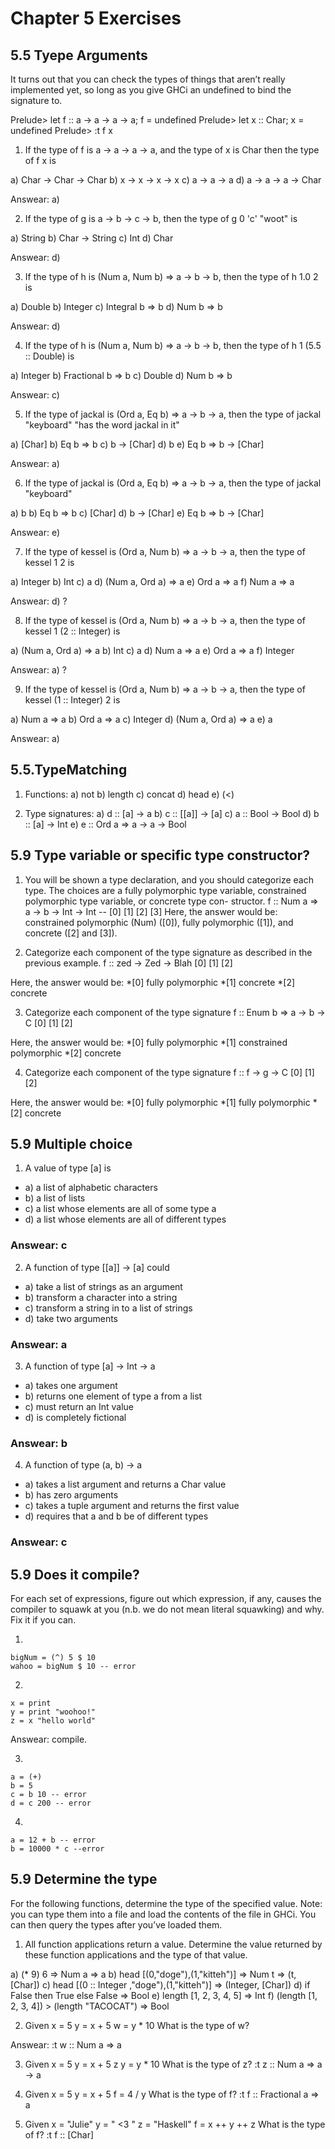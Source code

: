 # Chapter 5 Exercises

## 5.5 Tyepe Arguments

It turns out that you can check the types of things that aren’t really
implemented yet, so long as you give GHCi an undefined to bind the
signature to.

Prelude> let f :: a -> a -> a -> a; f = undefined
Prelude> let x :: Char; x = undefined
Prelude> :t f x



1. If the type of f is a -> a -> a -> a, and the type of x is Char then
the type of f x is

a) Char -> Char -> Char
b) x -> x -> x -> x
c) a -> a -> a
d) a -> a -> a -> Char

Answear:
a)

2. If the type of g is a -> b -> c -> b, then the type of g 0 'c' "woot" is

a) String
b) Char -> String
c) Int
d) Char

Answear:
d)

3. If the type of h is (Num a, Num b) => a -> b -> b, then the type of
h 1.0 2 is

a) Double
b) Integer
c) Integral b => b
d) Num b => b

Answear:
d)

4. If the type of h is (Num a, Num b) => a -> b -> b, then the type of
h 1 (5.5 :: Double) is

a) Integer
b) Fractional b => b
c) Double
d) Num b => b

Answear:
c)

5. If the type of jackal is (Ord a, Eq b) => a -> b -> a, then the type
of jackal "keyboard" "has the word jackal in it"

a) [Char]
b) Eq b => b
c) b -> [Char]
d) b
e) Eq b => b -> [Char]

Answear:
a)



6. If the type of jackal is (Ord a, Eq b) => a -> b -> a, then the type
of jackal "keyboard"

a) b
b) Eq b => b
c) [Char]
d) b -> [Char]
e) Eq b => b -> [Char]

Answear:
e)

7. If the type of kessel is (Ord a, Num b) => a -> b -> a, then the
type of kessel 1 2 is

a) Integer
b) Int
c) a
d) (Num a, Ord a) => a
e) Ord a => a
f) Num a => a

Answear:
d) ?

8. If the type of kessel is (Ord a, Num b) => a -> b -> a, then the
type of kessel 1 (2 :: Integer) is

a) (Num a, Ord a) => a
b) Int
c) a
d) Num a => a
e) Ord a => a
f) Integer

Answear:
a) ?

9. If the type of kessel is (Ord a, Num b) => a -> b -> a, then the
type of kessel (1 :: Integer) 2 is

a) Num a => a
b) Ord a => a
c) Integer
d) (Num a, Ord a) => a
e) a

Answear:
a)

## 5.5.TypeMatching

<!-- Exercises: Type Matching -->
<!-- Below you’ll find a list of several standard functions we’ve talked -->
<!-- about previously. Under that is a list of their type signatures. Match -->
<!-- the function to its type signature. Try to do it without peeking at the -->
<!-- type signatures (either in the text or in GHCi) and then check your -->
<!-- work. You may find it easier to start from the types and work out -->
<!-- what you think a function of that type would do. -->



1. Functions:
a) not
b) length
c) concat
d) head
e) (<)

2. Type signatures:
a) d :: [a] -> a
b) c :: [[a]] -> [a]
c) a :: Bool -> Bool
d) b :: [a] -> Int
e) e :: Ord a => a -> a -> Bool


## 5.9 Type variable or specific type constructor?

1. You will be shown a type declaration, and you should categorize
each type. The choices are a fully polymorphic type variable,
constrained polymorphic type variable, or concrete type con-
structor.
f :: Num a => a -> b -> Int -> Int
--           [0]  [1]   [2]    [3]
Here, the answer would be: constrained polymorphic (Num) ([0]),
fully polymorphic ([1]), and concrete ([2] and [3]).

2. Categorize each component of the type signature as described
in the previous example.
f :: zed -> Zed -> Blah
     [0]    [1]    [2]

Here, the answer would be: 
*[0] fully polymorphic
*[1] concrete
*[2] concrete

3. Categorize each component of the type signature
f :: Enum b => a -> b -> C
              [0]  [1] [2]

Here, the answer would be: 
*[0] fully polymorphic
*[1] constrained polymorphic
*[2] concrete

4. Categorize each component of the type signature
f :: f -> g -> C
     [0]  [1]  [2]

Here, the answer would be: 
*[0] fully polymorphic
*[1] fully polymorphic
*[2] concrete


## 5.9 Multiple choice

1. A value of type [a] is
  * a) a list of alphabetic characters
  * b) a list of lists
  * c) a list whose elements are all of some type a
  * d) a list whose elements are all of different types

### Answear: c

2. A function of type [[a]] -> [a] could
  * a) take a list of strings as an argument
  * b) transform a character into a string
  * c) transform a string in to a list of strings
  * d) take two arguments

### Answear: a

3. A function of type [a] -> Int -> a
  * a) takes one argument
  * b) returns one element of type a from a list
  * c) must return an Int value
  * d) is completely fictional

### Answear: b

4. A function of type (a, b) -> a
  * a) takes a list argument and returns a Char value
  * b) has zero arguments
  * c) takes a tuple argument and returns the first value
  * d) requires that a and b be of different types

### Answear: c


## 5.9 Does it compile?

For each set of expressions, figure out which expression, if any, causes the compiler to squawk at you (n.b. we do not mean literal squawking) and why. 
Fix it if you can.

1. 

```
bigNum = (^) 5 $ 10
wahoo = bigNum $ 10 -- error 
```

2. 

```
x = print
y = print "woohoo!"
z = x "hello world"
```

Answear: compile.

3.

```
a = (+)
b = 5
c = b 10 -- error
d = c 200 -- error
```
4.

```
a = 12 + b -- error
b = 10000 * c --error
```

## 5.9 Determine the type

For the following functions, determine the type of the specified value.
Note: you can type them into a file and load the contents of the file
in GHCi. You can then query the types after you’ve loaded them.

1. All function applications return a value. Determine the value returned by these function applications and the type of that value.

  a) (* 9) 6                                        => Num a => a
  b) head [(0,"doge"),(1,"kitteh")]                 => Num t => (t, [Char])
  c) head [(0 :: Integer ,"doge"),(1,"kitteh")]     => (Integer, [Char])
  d) if False then True else False                  => Bool
  e) length [1, 2, 3, 4, 5]                         => Int
  f) (length [1, 2, 3, 4]) > (length "TACOCAT")     => Bool
  
2. Given
  x = 5
  y = x + 5
  w = y * 10
What is the type of w?

Answear: 
:t w ::  Num a => a

3. Given
  x = 5
  y = x + 5
  z y = y * 10
What is the type of z?
:t z :: Num a => a -> a

4. Given
  x = 5
  y = x + 5
  f = 4 / y
What is the type of f?
:t f :: Fractional a => a

5. Given
 x = "Julie"
 y = " <3 "
 z = "Haskell"
 f = x ++ y ++ z
What is the type of f?
:t f :: [Char]

 



